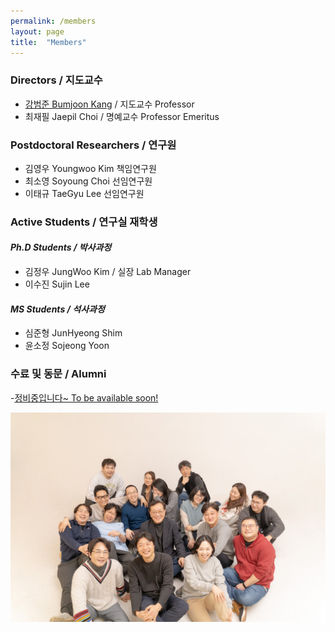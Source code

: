 ```yaml
---
permalink: /members
layout: page
title:  "Members"
---
```


### Directors / 지도교수

- [강범준 Bumjoon Kang](/professor) / 지도교수 Professor
- 최재필 Jaepil Choi / 명예교수 Professor Emeritus

### Postdoctoral Researchers / 연구원
- 김영우 Youngwoo Kim 책임연구원
- 최소영 Soyoung Choi 선임연구원
- 이태규 TaeGyu Lee 선임연구원

### Active Students / 연구실 재학생

#### ***Ph.D Students / 박사과정***
- 김정우 JungWoo Kim / 실장 Lab Manager
- 이수진 Sujin Lee

#### ***MS Students / 석사과정***
- 심준형 JunHyeong Shim
- 윤소정 Sojeong Yoon
  
### 수료 및 동문 / Alumni

-[정비중입니다~ To be available soon!](https://laus.snu.ac.kr/wordpress/people)

![x](img_2023_gunsan.jpg)
